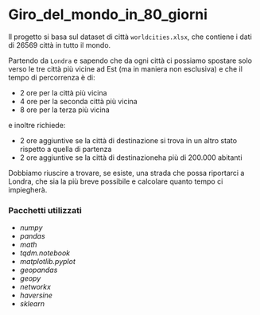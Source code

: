 # Giro_del_mondo_in_80_giorni

Il progetto si basa sul dataset di città `worldcities.xlsx`, che contiene i dati di 26569 città in tutto il mondo.

Partendo da `Londra` e sapendo che da ogni città ci possiamo spostare solo verso le tre città più vicine ad Est (ma in maniera non esclusiva) e che il tempo di percorrenza è di:
- 2 ore per la città più vicina
- 4 ore per la seconda città più vicina
- 8 ore per la terza più vicina

e inoltre richiede:
- 2 ore aggiuntive se la città di destinazione si trova in un altro stato rispetto a quella di partenza
- 2 ore aggiuntive se la città di destinazioneha più di 200.000 abitanti

Dobbiamo riuscire a trovare, se esiste, una strada che possa riportarci a Londra, che sia la più breve possibile e calcolare quanto tempo ci impiegherà.

### Pacchetti utilizzati
- *numpy*
- *pandas*
- *math*
- *tqdm.notebook*
- *matplotlib.pyplot*
- *geopandas*
- *geopy*
- *networkx*
- *haversine*
- *sklearn*
